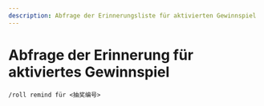 ```yaml
---
description: Abfrage der Erinnerungsliste für aktivierten Gewinnspiel
---
```


# Abfrage der Erinnerung für aktiviertes Gewinnspiel

```
/roll remind für <抽奖编号>
```
